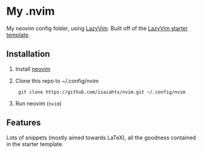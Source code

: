 # My .nvim

My neovim config folder, using [LazyVim](https://github.com/LazyVim/LazyVim).
Built off of the
[LazyVim starter template](https://github.com/LazyVim/starter).

## Installation

1. Install [neovim](https://neovim.io/)

2. Clone this repo to ~/.config/nvim

        git clone https://github.com/isaiahtx/nvim.git ~/.config/nvim

3. Run neovim (`nvim`)

## Features

Lots of snippets (mostly aimed towards LaTeX), all the goodness contained in
the starter template.
